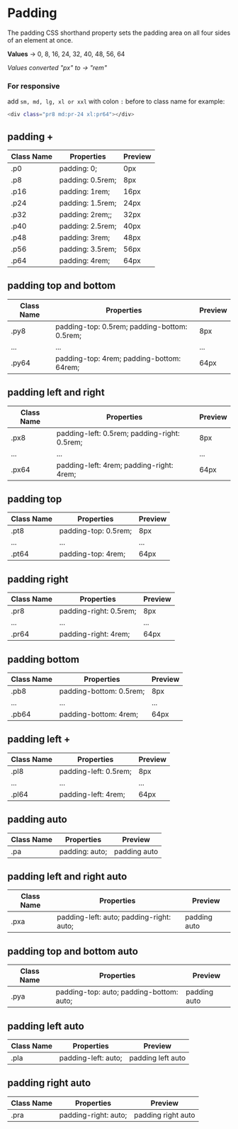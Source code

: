 # Padding

The padding CSS shorthand property sets the padding area on all four sides of an element at once.

**Values** → 0, 8, 16, 24, 32, 40, 48, 56, 64

_Values converted "px" to → "rem"_

### For responsive

add `sm, md, lg, xl or xxl` with colon `:` before to class name for example:

```bash
<div class="pr8 md:pr-24 xl:pr64"></div>
```

## padding +

| Class Name | Properties       | Preview                     |
| ---------- | ---------------- | --------------------------- |
| .p0        | padding: 0;      | <div class="p0">0px</div>   |
| .p8        | padding: 0.5rem; | <div class="p8">8px</div>   |
| .p16       | padding: 1rem;   | <div class="p16">16px</div> |
| .p24       | padding: 1.5rem; | <div class="p24">24px</div> |
| .p32       | padding: 2rem;;  | <div class="p32">32px</div> |
| .p40       | padding: 2.5rem; | <div class="p40">40px</div> |
| .p48       | padding: 3rem;   | <div class="p48">48px</div> |
| .p56       | padding: 3.5rem; | <div class="p56">56px</div> |
| .p64       | padding: 4rem;   | <div class="p64">64px</div> |

## padding top and bottom

| Class Name | Properties                                   | Preview                      |
| ---------- | -------------------------------------------- | ---------------------------- |
| .py8       | padding-top: 0.5rem; padding-bottom: 0.5rem; | <div class="py8">8px</div>   |
| ...        | ...                                          | ...                          |
| .py64      | padding-top: 4rem; padding-bottom: 64rem;    | <div class="py64">64px</div> |

## padding left and right

| Class Name | Properties                                   | Preview                      |
| ---------- | -------------------------------------------- | ---------------------------- |
| .px8       | padding-left: 0.5rem; padding-right: 0.5rem; | <div class="px8">8px</div>   |
| ...        | ...                                          | ...                          |
| .px64      | padding-left: 4rem; padding-right: 4rem;     | <div class="px64">64px</div> |

## padding top

| Class Name | Properties           | Preview                      |
| ---------- | -------------------- | ---------------------------- |
| .pt8       | padding-top: 0.5rem; | <div class="pt8">8px</div>   |
| ...        | ...                  | ...                          |
| .pt64      | padding-top: 4rem;   | <div class="pt64">64px</div> |

## padding right

| Class Name | Properties             | Preview                      |
| ---------- | ---------------------- | ---------------------------- |
| .pr8       | padding-right: 0.5rem; | <div class="pr8">8px</div>   |
| ...        | ...                    | ...                          |
| .pr64      | padding-right: 4rem;   | <div class="pr64">64px</div> |

## padding bottom

| Class Name | Properties              | Preview                      |
| ---------- | ----------------------- | ---------------------------- |
| .pb8       | padding-bottom: 0.5rem; | <div class="pb8">8px</div>   |
| ...        | ...                     | ...                          |
| .pb64      | padding-bottom: 4rem;   | <div class="pb64">64px</div> |

## padding left +

| Class Name | Properties            | Preview                      |
| ---------- | --------------------- | ---------------------------- |
| .pl8       | padding-left: 0.5rem; | <div class="pl8">8px</div>   |
| ...        | ...                   | ...                          |
| .pl64      | padding-left: 4rem;   | <div class="pl64">64px</div> |

## padding auto

| Class Name | Properties     | Preview                            |
| ---------- | -------------- | ---------------------------------- |
| .pa        | padding: auto; | <div class="pa">padding auto</div> |

## padding left and right auto

| Class Name | Properties                               | Preview                             |
| ---------- | ---------------------------------------- | ----------------------------------- |
| .pxa       | padding-left: auto; padding-right: auto; | <div class="pxa">padding auto</div> |

## padding top and bottom auto

| Class Name | Properties                               | Preview                             |
| ---------- | ---------------------------------------- | ----------------------------------- |
| .pya       | padding-top: auto; padding-bottom: auto; | <div class="pya">padding auto</div> |

## padding left auto

| Class Name | Properties          | Preview                                  |
| ---------- | ------------------- | ---------------------------------------- |
| .pla       | padding-left: auto; | <div class="pla">padding left auto</div> |

## padding right auto

| Class Name | Properties           | Preview                                   |
| ---------- | -------------------- | ----------------------------------------- |
| .pra       | padding-right: auto; | <div class="pra">padding right auto</div> |
